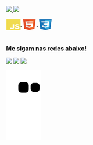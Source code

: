 <div>
   <a href="https://github.com/KuatiFloyd">
   <img height="180em" src="https://github-readme-stats.vercel.app/api?username=KuatiFloyd&show_icons=true&theme=tokyonight&include_all_commits=true&count_private=true"/>
   <img height="180em" src="https://github-readme-stats.vercel.app/api/top-langs/?username=KuatiFloyd&layout=compact&langs_count=6&theme=tokyonight"/>

</div>
<div style="display: inline_block"><br>
  <img align="center" alt="Js" height="30" width="40" src="https://raw.githubusercontent.com/devicons/devicon/master/icons/javascript/javascript-plain.svg">
  <img align="center" alt="HTML" height="30" width="40" src="https://raw.githubusercontent.com/devicons/devicon/master/icons/html5/html5-original.svg">
  <img align="center" alt="CSS" height="30" width="40" src="https://raw.githubusercontent.com/devicons/devicon/master/icons/css3/css3-original.svg">
</div>
 
 <br>
 
  ### Me sigam nas redes abaixo!
 
<div> 
  <a href="https://www.youtube.com/channel/UCVEMRBj0p1BoeiFnCq0wsjw" target="_blank"><img src="https://img.shields.io/badge/YouTube-FF0000?style=for-the-badge&logo=youtube&logoColor=white" target="_blank"></a>
  <a href="https://instagram.com/danielcorrea.floyd" target="_blank"><img src="https://img.shields.io/badge/-Instagram-%23E4405F?style=for-the-badge&logo=instagram&logoColor=white" target="_blank"></a>
   <a href = "https://www.facebook.com/daniel.floyd.359"><img src="https://img.shields.io/badge/-Facebook-%23333?style=for-the-badge&logo=Facebook&logoColor=white" target="_blank"></a>

  ![Snake animation](https://github.com/KuatiFloyd/KuatiFloyd/blob/output/github-contribution-grid-snake.svg)

</div>

